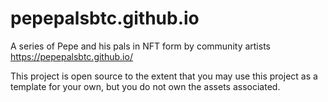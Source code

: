 # pepepalsbtc.github.io
A series of Pepe and his pals in NFT form by community artists
https://pepepalsbtc.github.io/

This project is open source to the extent that you may use this project as a template for your own, but you do not own the assets associated.
